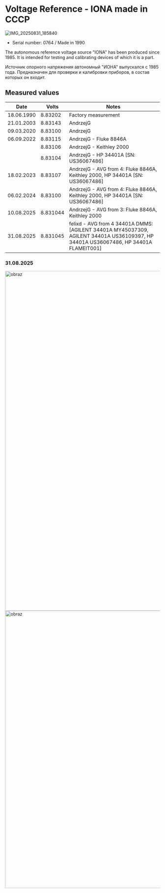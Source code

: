 # Voltage Reference -  IONA made in CCCP

![IMG_20250831_185840](https://github.com/user-attachments/assets/d9f38390-63d4-47d7-ae4b-f0000d66eb74)

* Serial number: 0764 / Made in 1990

The autonomous reference voltage source "IONA" has been produced since 1985. It is intended for testing and calibrating devices of which it is a part.

Источник опорного напряжения автономный "ИОНА" выпускался с 1985 года. Предназначен для проверки и калибровки приборов, в состав которых он входит.

## Measured values

| Date       | Volts     | Notes                                 |
|------------|-----------|---------------------------------------|
| 18.06.1990 | 8.83202  | Factory measurement                   |
| 21.01.2003 | 8.83143  | AndrzejG                              |
| 09.03.2020 | 8.83100  | AndrzejG                              |
| 06.09.2022 | 8.83115  | AndrzejG - Fluke 8846A                |
|            | 8.83106  | AndrzejG - Keithley 2000              |
|            | 8.83104  | AndrzejG - HP 34401A [SN: US36067486] |
| 18.02.2023 | 8.83107  | AndrzejG - AVG from 4: Fluke 8846A, Keithley 2000, HP 34401A [SN: US36067486] |
| 06.02.2024 | 8.83100  | AndrzejG - AVG from 4: Fluke 8846A, Keithley 2000, HP 34401A [SN: US36067486] |
| 10.08.2025 | 8.831044 | AndrzejG - AVG from 3: Fluke 8846A, Keithley 2000 |
| 31.08.2025 | 8.831045 | felixd   - AVG from 4 34401A DMMS: [AGILENT 34401A MY45037309, AGILENT 34401A US36109397, HP 34401A US36067486, HP 34401A FLAMEIT001] |

### 31.08.2025
<img width="1837" height="1106" alt="obraz" src="https://github.com/user-attachments/assets/72af7a5d-35bc-4809-b18e-a063d17aca2f" />
<img width="1831" height="903" alt="obraz" src="https://github.com/user-attachments/assets/7b6f4d22-3674-426e-98d8-63b72ddfcaec" />
